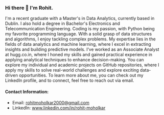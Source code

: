 ### Hi there 👋 I'm Rohit. 

I'm a recent graduate with a Master's in Data Analytics, currently based in Dublin. I also hold a degree in Bachelor's Electronics and Telecommunication Engineering. Coding is my passion, with Python being my favorite programming language. With a solid grasp of data structures and algorithms, I enjoy tackling complex problems. My expertise lies in the fields of data analytics and machine learning, where I excel in extracting insights and building predictive models. I've worked as an Associate Analyst at hugg.co.in, where I honed my skills and gained practical experience in applying analytical techniques to enhance decision-making. You can explore my individual and academic projects on GitHub repositories, where I apply my skills to solve real-world challenges and explore exciting data-driven opportunities. To learn more about me, you can check out my LinkedIn profile, and to connect, feel free to reach out via email. 

#### Contact Information:

- Email: rohitmoholkar2000@gmail.com 
- LinkedIn: www.linkedin.com/in/rohit-moholkar 
